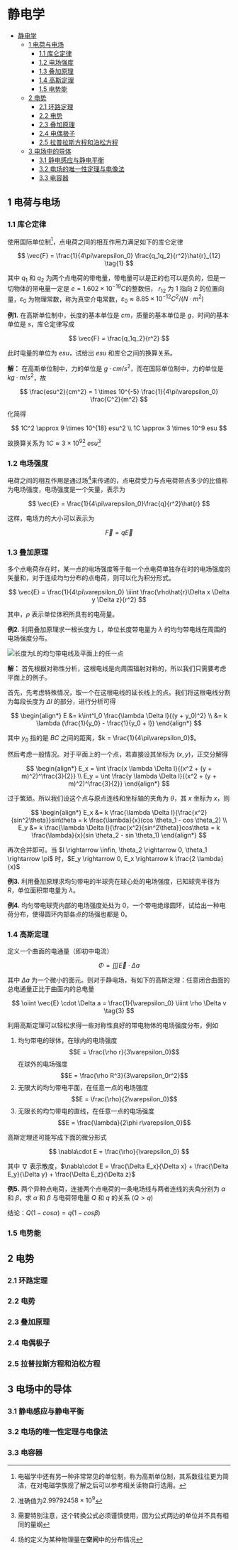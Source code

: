# 静电学

- [静电学](#静电学)
  - [1 电荷与电场](#1-电荷与电场)
    - [1.1 库仑定律](#11-库仑定律)
    - [1.2 电场强度](#12-电场强度)
    - [1.3 叠加原理](#13-叠加原理)
    - [1.4 高斯定理](#14-高斯定理)
    - [1.5 电势能](#15-电势能)
  - [2 电势](#2-电势)
    - [2.1 环路定理](#21-环路定理)
    - [2.2 电势](#22-电势)
    - [2.3 叠加原理](#23-叠加原理)
    - [2.4 电偶极子](#24-电偶极子)
    - [2.5 拉普拉斯方程和泊松方程](#25-拉普拉斯方程和泊松方程)
  - [3 电场中的导体](#3-电场中的导体)
    - [3.1 静电感应与静电平衡](#31-静电感应与静电平衡)
    - [3.2 电场的唯一性定理与电像法](#32-电场的唯一性定理与电像法)
    - [3.3 电容器](#33-电容器)

## 1 电荷与电场

### 1.1 库仑定律

使用国际单位制[^1]，点电荷之间的相互作用力满足如下的库仑定律

$$
\vec{F} = \frac{1}{4\pi\varepsilon_0} \frac{q_1q_2}{r^2}\hat{r}_{12} \tag{1}
$$

其中 $q_1$ 和 $q_2$ 为两个点电荷的带电量，带电量可以是正的也可以是负的，但是一切物体的带电量一定是 $e = 1.602 \times 10^{-19}C$的整数倍， $r_{12}$ 为 $1$ 指向 $2$ 的位置向量，$\varepsilon_0$ 为物理常数，称为真空介电常数，$\varepsilon_0 \approx 8.85 \times 10^{-12}C^2/(N \cdot m^2)$

**例1.** 在高斯单位制中，长度的基本单位是 $cm$，质量的基本单位是 $g$，时间的基本单位是 $s$，库仑定律写成

$$
\vec{F} = \frac{q_1q_2}{r^2}
$$

此时电量的单位为 $esu$，试给出 $esu$ 和库仑之间的换算关系。

**解：** 在高斯单位制中，力的单位是 $g \cdot cm/s^2$，而在国际单位制中，力的单位是 $kg \cdot m/s^2$，故

$$
\frac{esu^2}{cm^2} = 1 \times 10^{-5} \frac{1}{4\pi\varepsilon_0} \frac{C^2}{m^2}
$$

化简得

$$
1C^2 \approx 9 \times 10^{18} esu^2 \\
1C \approx 3 \times 10^9 esu
$$

故换算关系为 $1C \approx 3 \times 10^9$[^2] $esu$[^3]

### 1.2 电场强度

电荷之间的相互作用是通过场[^4]来传递的，点电荷受力与点电荷带点多少的比值称为电场强度，电场强度是一个矢量，表示为

$$
\vec{E} = \frac{1}{4\pi\varepsilon_0}\frac{q}{r^2}\hat{r}
$$

这样，电场力的大小可以表示为

$$
\vec{F} = q\vec{E} \tag{2}
$$

### 1.3 叠加原理

多个点电荷存在时，某一点的电场强度等于每一个点电荷单独存在时的电场强度的矢量和，对于连续均匀分布的点电荷，则可以化为积分形式。

$$
\vec{E} = \frac{1}{4\pi\varepsilon_0} \iiint \frac{\rho\hat{r}\Delta x \Delta y \Delta z}{r^2}
$$

其中，$\rho$ 表示单位体积所具有的电荷量。

**例2.** 利用叠加原理求一根长度为 $L$，单位长度带电量为 $\lambda$ 的均匀带电线在周围的电场强度分布。

![长度为L的均匀带电线及平面上的任一点](image.png)

**解：** 首先根据对称性分析，这根电线是向周围辐射对称的，所以我们只需要考虑平面上的例子。

首先，先考虑特殊情况，取一个在这根电线的延长线上的点。我们将这根电线分割为每段长度为 $\Delta l$ 的部分，进行分析可得

$$
\begin{align*}
  E &= k\int^l_0 \frac{\lambda \Delta l}{(y + y_0)^2} \\
    &= k \lambda (\frac{1}{y_0} - \frac{1}{y_0 + l})
\end{align*}
$$

其中 $y_0$ 指的是 $BC$ 之间的距离，$k = \frac{1}{4\pi\varepsilon_0}$。

然后考虑一般情况。对于平面上的一个点，若直接设其坐标为 $(x, y)$，正交分解得

$$
\begin{align*}
E_x = \int \frac{x \lambda \Delta l}{(x^2 + (y + m)^2)^\frac{3}{2}} \\
E_y = \int \frac{y \lambda \Delta l}{(x^2 + (y + m)^2)^\frac{3}{2}}
\end{align*}
$$

过于繁琐。所以我们设这个点与原点连线和坐标轴的夹角为 $\theta$，其 $x$ 坐标为 $x$，则

$$
\begin{align*}
E_x &= k \frac{\lambda \Delta l}{\frac{x^2}{sin^2\theta}}sin\theta = k \frac{\lambda}{x}(cos \theta_1 - cos \theta_2) \\
E_y &= k \frac{\lambda \Delta l}{\frac{x^2}{sin^2\theta}}cos\theta = k \frac{\lambda}{x}(sin \theta_2 - sin \theta_1)
\end{align*}
$$

再次合并即可。当 $l \rightarrow \infin, \theta_2 \rightarrow 0, \theta_1 \rightarrow \pi$ 时，$E_y \rightarrow 0, E_x \rightarrow k \frac{2 \lambda}{x}$

**例3.** 利用叠加原理求均匀带电的半球壳在球心处的电场强度，已知球壳半径为 $R$，单位面积带电量为 $\lambda$。

**例4.** 均匀带电球壳内部的电场强度处处为 $0$，一个带电绝缘圆环，试给出一种电荷分布，使得圆环内部各点的场强也都是 $0$。

### 1.4 高斯定理

定义一个曲面的电通量（即初中电流）

$$
\Phi = \iiint\vec{E}\cdot\Delta a
$$

其中 $\Delta a$ 为一个微小的面元。则对于静电场，有如下的高斯定理：任意闭合曲面的总电通量正比于曲面内的总电量

$$
\oiint \vec{E} \cdot \Delta a = \frac{1}{\varepsilon_0} \iiint \rho \Delta v \tag{3}
$$

利用高斯定理可以轻松求得一些对称性良好的带电物体的电场强度分布，例如

1. 均匀带电的球体，在球内的电场强度 $$E = \frac{\rho r}{3\varepsilon_0}$$ 在球外的电场强度 $$E = \frac{\rho R^3}{3\varepsilon_0r^2}$$
2. 无限大的均匀带电平面，在任意一点的电场强度 $$E = \frac{\rho}{2\varepsilon_0}$$
3. 无限长的均匀带电的直线，在任意一点的电场强度 $$E = \frac{\lambda}{2\phi r\varepsilon_0}$$

高斯定理还可能写成下面的微分形式

$$
\nabla\cdot E = \frac{\rho}{\varepsilon_0}
$$

其中 $\nabla$ 表示散度，$\nabla\cdot E = \frac{\Delta E_x}{\Delta x} + \frac{\Delta E_y}{\Delta y} + \frac{\Delta E_z}{\Delta z}$

**例5.** 两个异种点电荷，连接两个点电荷的一条电场线与两者连线的夹角分别为 $\alpha$ 和 $\beta$，求 $\alpha$ 和 $\beta$ 与电荷带电量 $Q$ 和 $q$ 的关系 $(Q \gt q)$

结论：$Q(1 - cos\alpha) = q (1 - cos\beta)$

### 1.5 电势能

## 2 电势

### 2.1 环路定理

### 2.2 电势

### 2.3 叠加原理

### 2.4 电偶极子

### 2.5 拉普拉斯方程和泊松方程

## 3 电场中的导体

### 3.1 静电感应与静电平衡

### 3.2 电场的唯一性定理与电像法

### 3.3 电容器

[^1]: 电磁学中还有另一种非常常见的单位制，称为高斯单位制，其系数往往更为简洁，在对电磁学族规了解之后可以参考相关读物自行选用。

[^2]: 准确值为$2.99792458\times10^9$

[^3]: 需要特别注意，这个转换公式必须谨慎使用，因为公式两边的单位并不具有相同的量纲

[^4]: 场的定义为某种物理量在**空间**中的分布情况
